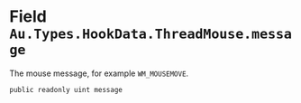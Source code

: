 # Field `Au.Types.HookData.ThreadMouse.message`

The mouse message, for example `WM_MOUSEMOVE`.

```
public readonly uint message
```